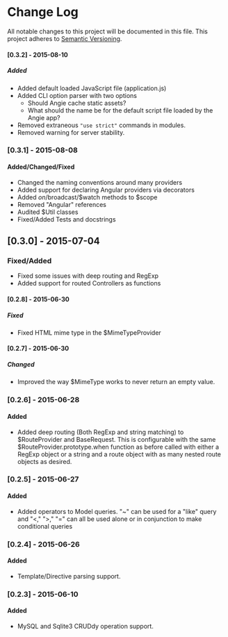 # Change Log
All notable changes to this project will be documented in this file.
This project adheres to [Semantic Versioning](http://semver.org/).

#### [0.3.2] - 2015-08-10
##### Added
- Added default loaded JavaScript file (application.js)
- Added CLI option parser with two options
    - Should Angie cache static assets?
    - What should the name be for the default script file loaded by the Angie app?
- Removed extraneous `"use strict"` commands in modules.
- Removed warning for server stability.

### [0.3.1] - 2015-08-08
#### Added/Changed/Fixed
- Changed the naming conventions around many providers
- Added support for declaring Angular providers via decorators
- Added $on/$broadcast/$watch methods to $scope
- Removed "Angular" references
- Audited $Util classes
- Fixed/Added Tests and docstrings

## [0.3.0] - 2015-07-04
### Fixed/Added
- Fixed some issues with deep routing and RegExp
- Added support for routed Controllers as functions

#### [0.2.8] - 2015-06-30
##### Fixed
- Fixed HTML mime type in the $MimeTypeProvider

#### [0.2.7] - 2015-06-30
##### Changed
- Improved the way $MimeType works to never return an empty value.

### [0.2.6] - 2015-06-28
#### Added
- Added deep routing (Both RegExp and string matching) to $RouteProvider and BaseRequest. This is configurable with the same  $RouteProvider.prototype.when function as before called with either a RegExp object or a string and a route object with as many nested route objects as desired.

### [0.2.5] - 2015-06-27
#### Added
- Added operators to Model queries. "~" can be used for a "like" query and "<," ">," "=" can all be used alone or in conjunction to make conditional queries

### [0.2.4] - 2015-06-26
#### Added
- Template/Directive parsing support.

### [0.2.3] - 2015-06-10
#### Added
- MySQL and Sqlite3 CRUDdy operation support.
